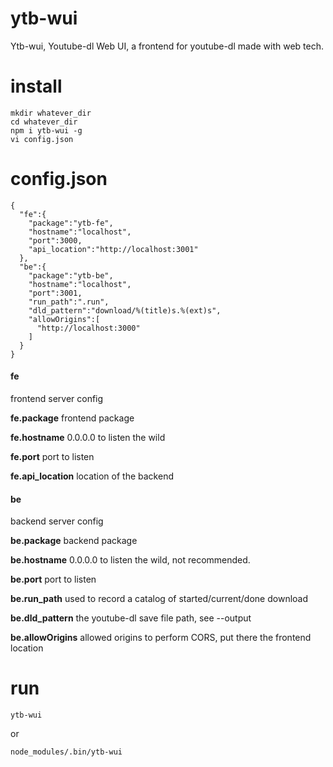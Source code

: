 
ytb-wui
========

Ytb-wui, Youtube-dl Web UI, a frontend for youtube-dl made with web tech.

install
========

````
mkdir whatever_dir
cd whatever_dir
npm i ytb-wui -g
vi config.json
````

config.json
========

````
{
  "fe":{
    "package":"ytb-fe",
    "hostname":"localhost",
    "port":3000,
    "api_location":"http://localhost:3001"
  },
  "be":{
    "package":"ytb-be",
    "hostname":"localhost",
    "port":3001,
    "run_path":".run",
    "dld_pattern":"download/%(title)s.%(ext)s",
    "allowOrigins":[
      "http://localhost:3000"
    ]
  }
}
````

#### fe
frontend server config

**fe.package** frontend package

**fe.hostname**  0.0.0.0 to listen the wild

**fe.port** port to listen

**fe.api_location** location of the backend

#### be
backend server config

**be.package** backend package

**be.hostname** 0.0.0.0 to listen the wild, not recommended.

**be.port** port to listen

**be.run_path** used to record a catalog of started/current/done download

**be.dld_pattern** the youtube-dl save file path, see --output

**be.allowOrigins** allowed origins to perform CORS, put there the frontend location


run
========

````
ytb-wui
````

or

````
node_modules/.bin/ytb-wui
````
